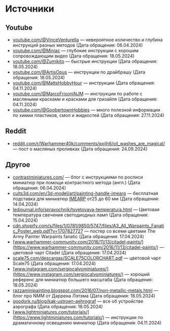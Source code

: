 # Источники

## Youtube

- [youtube.com/@VinceVenturella](https://www.youtube.com/@VinceVenturella) — невероятное количество и глубина инструкций разных методов (Дата обращения: 06.04.2024)
- [youtube.com/@Miniac](https://www.youtube.com/@Miniac) — глубокие инструкции с хорошим сопровождающим видео (Дата обращения: 18.05.2024)
- [youtube.com/@Zumikito](https://www.youtube.com/@Zumikito) — быстрые инструкции (Дата обращения: 18.05.2024)
- [youtube.com/@ArtisOpus](https://www.youtube.com/@ArtisOpus) — инструкции по драйбрашу (Дата обращения: 18.05.2024)
- [youtube.com/@MattsHobbyHour](https://www.youtube.com/@MattsHobbyHour) — инструкции (Дата обращения: 04.11.2024)
- [youtube.com/@MarcoFrisoniNJM](https://www.youtube.com/@MarcoFrisoniNJM) — инструкции по работе с масляными красками и красками для гризайля (Дата обращения: 04.11.2024)
- [youtube.com/@GoobertownHobbies](https://www.youtube.com/@GoobertownHobbies) — много полезной информации по химии пластиков, смол и жидкостей (Дата обращения: 27.11.2024)

## Reddit

- [reddit.com/r/Warhammer40k/comments/qxijh6/oil_washes_are_magical/](https://www.reddit.com/r/Warhammer40k/comments/qxijh6/oil_washes_are_magical/) — пост о масляных проливках (Дата обращения: 24.09.2024)

## Другое

- [contrastminiatures.com/](http://www.contrastminiatures.com/) — блог с инструкциями по росписи миниатюр при помощи контрастного метода (англ.) (Дата обращения: 06.04.2024)
- [cults3d.com/en/3d-model/art/painting-handle-imearp](https://cults3d.com/en/3d-model/art/painting-handle-imearp) — бесплатная подставка для миниатюр [IMEARP](https://cults3d.com/en/users/ImEarp) от25 до 60 мм (Дата обращения: 14.04.2024)
- [ledjournal.info/spravochnik/tsvetovaya-temperatura.html](https://ledjournal.info/spravochnik/tsvetovaya-temperatura.html) — Цветовая температура свечения светодиодных ламп (Дата обращения: 15.04.2024)
- [cdn.shopify.com/s/files/1/0781/9850/5747/files/A3_All_Warpaints_Fanatic_Poster_web.pdf?v=1707827727](https://cdn.shopify.com/s/files/1/0781/9850/5747/files/A3_All_Warpaints_Fanatic_Poster_web.pdf?v=1707827727) — постер со всеми цветами The Army Painter Warpaints fanatic (Дата обращения: 17.04.2024)
- [www.warhammer-community.com/2016/11/13/citadel-paints/](https://www.warhammer-community.com/2016/11/13/citadel-paints/) — цветовой чарт Citadel (Дата обращения: 17.04.2024)
- [scale75.com/descargas/SCALE75COLORCHART.pdf](https://scale75.com/descargas/SCALE75COLORCHART.pdf) — цветовой чарт Scale75 (Дата обращения: 17.04.2024)
- [www.instagram.com/sergiocalvominiatures/](https://www.instagram.com/sergiocalvominiatures/) — хороший референс для миниатюр большего масштаба (Дата обращения: 18.05.2024)
- [razzaminipainting.blogspot.com/2016/07/non-metallic-metals.html](https://razzaminipainting.blogspot.com/2016/07/non-metallic-metals.html) — блог про NMM от Даррена Лэтэма (Дата обращения: 18.05.2024)
- [goodork.ru/blog/kak-ustroen-aehrograf](https://goodork.ru/blog/kak-ustroen-aehrograf) — все об устройстве аэрографа (Дата обращения: 18.05.2024)
- [www.lightminiatures.com/tutorials/](https://www.lightminiatures.com/tutorials/) — инструкции по драматичному освещению миниатюр (Дата обращения: 04.11.2024)
